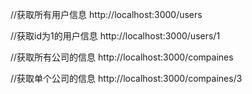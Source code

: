 //获取所有用户信息
http://localhost:3000/users

//获取id为1的用户信息
http://localhost:3000/users/1


//获取所有公司的信息
http://localhost:3000/compaines

//获取单个公司的信息
http://localhost:3000/compaines/3